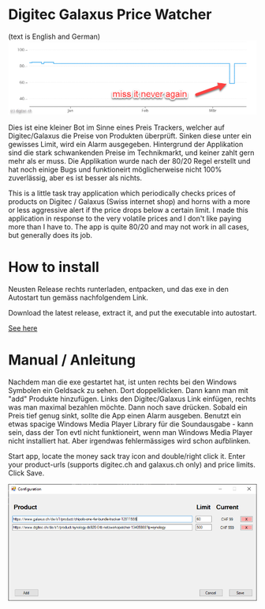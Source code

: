

# Digitec Galaxus Price Watcher
(text is English and German)
![Graph](/DemoPics/02.png "examplePriceGraph")

Dies ist eine kleiner Bot im Sinne eines Preis Trackers, welcher auf Digitec/Galaxus die Preise von Produkten überprüft. Sinken diese unter ein gewisses Limit, wird ein Alarm ausgegeben. Hintergrund der Applikation sind die stark schwankenden Preise im Technikmarkt, und keiner zahlt gern mehr als er muss. Die Applikation wurde nach der 80/20 Regel erstellt und hat noch einige Bugs und funktioneirt möglicherweise nicht 100% zuverlässig, aber es ist besser als nichts.

This is a little task tray application which periodically checks prices of products on Digitec / Galaxus (Swiss internet shop) and horns with a more or less aggressive alert if the price drops below a certain limit. I made this application in response to the very volatile prices and I don't like paying more than I have to. The app is quite 80/20 and may not work in all cases, but generally does its job.

# How to install
Neusten Release rechts runterladen, entpacken, und das exe in den Autostart tun gemäss nachfolgendem Link.

Download the latest release, extract it, and put the executable into autostart.

[See here](https://support.microsoft.com/en-us/windows/add-an-app-to-run-automatically-at-startup-in-windows-10-150da165-dcd9-7230-517b-cf3c295d89dd)

# Manual / Anleitung
Nachdem man die exe gestartet hat, ist unten rechts bei den Windows Symbolen ein Geldsack zu sehen. Dort doppelklicken. Dann kann man mit "add" Produkte hinzufügen. Links den Digitec/Galaxus Link einfügen, rechts was man maximal bezahlen möchte. Dann noch save drücken. Sobald ein Preis tief genug sinkt, sollte die App einen Alarm ausgeben. Benutzt ein etwas spacige Windows Media Player Library für die Soundausgabe - kann sein, dass der Ton evtl nicht funktioneirt, wenn man Windows Media Player nicht installiert hat. Aber irgendwas fehlermässiges wird schon aufblinken.

Start app, locate the money sack tray icon and double/right click it. Enter your product-urls (supports digitec.ch and galaxus.ch only) and price limits. Click Save.

![Screenshot](/DemoPics/01.png "Screenshot")


